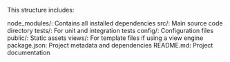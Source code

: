 This structure includes:

node_modules/: Contains all installed dependencies
src/: Main source code directory
tests/: For unit and integration tests
config/: Configuration files
public/: Static assets
views/: For template files if using a view engine
package.json: Project metadata and dependencies
README.md: Project documentation